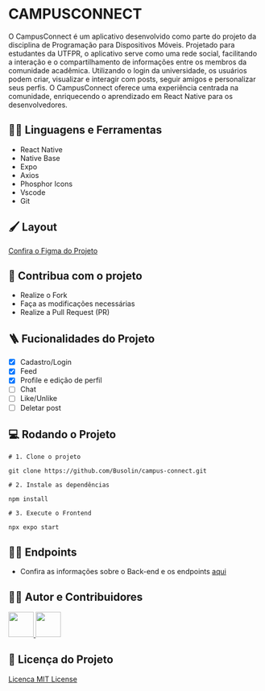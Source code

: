 # CAMPUSCONNECT

<!-- <img src="https://placehold.co/800x200" align="center"/> -->

O CampusConnect é um aplicativo desenvolvido como parte do projeto da disciplina de Programação para Dispositivos Móveis. Projetado para estudantes da UTFPR, o aplicativo serve como uma rede social, facilitando a interação e o compartilhamento de informações entre os membros da comunidade acadêmica.
Utilizando o login da universidade, os usuários podem criar, visualizar e interagir com posts, seguir amigos e personalizar seus perfis.
O CampusConnect oferece uma experiência centrada na comunidade, enriquecendo o aprendizado em React Native para os desenvolvedores.

<!-- [Acesse o projeto em produção](https://projetocss-jesscoder.netlify.app/) -->

## :man_mechanic: Linguagens e Ferramentas

- React Native
- Native Base
- Expo
- Axios
- Phosphor Icons
- Vscode
- Git

## :paintbrush: Layout

<!--
### :desktop_computer: Desktop

<img src="https://placehold.co/400x200"/> -->

<!-- ### :iphone: Mobile

<img src="https://placehold.co/200x400" /> -->

[Confira o Figma do Projeto](https://www.figma.com/file/KD77VM9s6CbNpc9LHlGHvJ/M%C3%B3veis-sem-madeira)

## :triangular_flag_on_post: Contribua com o projeto

- Realize o Fork
- Faça as modificações necessárias
- Realize a Pull Request (PR)

## :ladder: Fucionalidades do Projeto

- [x] Cadastro/Login
- [x] Feed
- [x] Profile e edição de perfil
- [ ] Chat
- [ ] Like/Unlike
- [ ] Deletar post

## :computer: Rodando o Projeto

```shell
# 1. Clone o projeto

git clone https://github.com/Busolin/campus-connect.git

# 2. Instale as dependências

npm install

# 3. Execute o Frontend

npx expo start
```

## :sassy_man: Endpoints

- Confira as informações sobre o Back-end e os endpoints [aqui](https://github.com/Bruno-Brandao-Silva/campus-connect-server)

## :technologist: Autor e Contribuidores

<a href="https://github.com/busolin">
<img src="https://avatars.githubusercontent.com/u/76499290?s=400&u=e125925650078f25926a041b2a73c39614340c2c&v=4" width="50px" />
</a>
<a href="https://github.com/Bruno-Brandao-Silva">
<img src="https://avatars.githubusercontent.com/u/72681281?v=4" width="50px" />
</a>

## :scroll: Licença do Projeto

[Licenca MIT License](http://creativecommons.org/licenses/by)

<!-- ## :writing_hand: Dados do Projeto

<img src="https://img.shields.io/github/stars/jessicamedeirosp/PROJETO-CSS?style=social">
<img src="https://img.shields.io/github/issues-pr-raw/jessicamedeirosp/PROJETO-CSS?style=social">
<img src="https://img.shields.io/github/issues-closed/jessicamedeirosp/PROJETO-CSS?style=social"> -->

